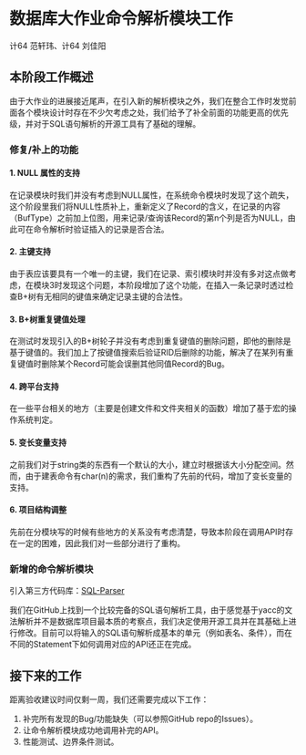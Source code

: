 # 数据库大作业命令解析模块工作

计64 范轩玮、计64 刘佳阳

## 本阶段工作概述

由于大作业的进展接近尾声，在引入新的解析模块之外，我们在整合工作时发觉前面各个模块设计时存在不少欠考虑之处，我们给予了补全前面的功能更高的优先级，并对于SQL语句解析的开源工具有了基础的理解。

### 修复/补上的功能

#### 1. NULL 属性的支持

在记录模块时我们并没有考虑到NULL属性，在系统命令模块时发现了这个疏失，这个阶段里我们将NULL性质补上，重新定义了Record的含义，在记录的内容（BufType）之前加上位图，用来记录/查询该Record的第n个列是否为NULL，由此可在命令解析时验证插入的记录是否合法。

#### 2. 主键支持

由于表应该要具有一个唯一的主键，我们在记录、索引模块时并没有多对这点做考虑，在模块3时发现这个问题，本阶段增加了这个功能，在插入一条记录时透过检查B+树有无相同的键值来确定记录主键的合法性。

#### 3. B+树重复键值处理

在测试时发现引入的B+树轮子并没有考虑到重复键值的删除问题，即他的删除是基于键值的。我们加上了按键值搜索后验证RID后删除的功能，解决了在某列有重复键值时删除某个Record可能会误删其他同值Record的Bug。

#### 4. 跨平台支持

在一些平台相关的地方（主要是创建文件和文件夹相关的函数）增加了基于宏的操作系统判定。

#### 5. 变长变量支持

之前我们对于string类的东西有一个默认的大小，建立时根据该大小分配空间。然而，由于建表命令有char(n)的需求，我们重构了先前的代码，增加了变长变量的支持。

#### 6. 项目结构调整

先前在分模块写的时候有些地方的关系没有考虑清楚，导致本阶段在调用API时存在一定的困难，因此我们对一些部分进行了重构。

### 新增的命令解析模块

引入第三方代码库：[SQL-Parser](https://github.com/hyrise/sql-parser/tree/bd56ba8f7a18d54b0ef650761b3528b30a45b6ee)

我们在GitHub上找到一个比较完备的SQL语句解析工具，由于感觉基于yacc的文法解析并不是数据库项目最本质的考察点，我们决定使用开源工具并在其基础上进行修改。目前可以将输入的SQL语句解析成基本的单元（例如表名、条件），而在不同的Statement下如何调用对应的API还正在完成。

## 接下来的工作

距离验收建议时间仅剩一周，我们还需要完成以下工作：

1. 补完所有发现的Bug/功能缺失（可以参照GitHub repo的Issues）。
2. 让命令解析模块成功地调用补完的API。
3. 性能测试、边界条件测试。

